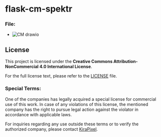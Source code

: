 # flask-cm-spektr

### File:
- ![CM drawio](https://github.com/user-attachments/assets/9b096eb6-1bc2-4e68-9f71-f0ab865b1842)


## License  
This project is licensed under the **Creative Commons Attribution-NonCommercial 4.0 International License**.  

For the full license text, please refer to the [LICENSE](./LICENSE) file.

### Special Terms:
One of the companies has legally acquired a special license for commercial use of this work. In case of any violations of this license, the mentioned company has the right to pursue legal action against the violator in accordance with applicable laws.  

For inquiries regarding any use outside these terms or to verify the authorized company, please contact [KiraPixel](https://github.com/KiraPixel).  
